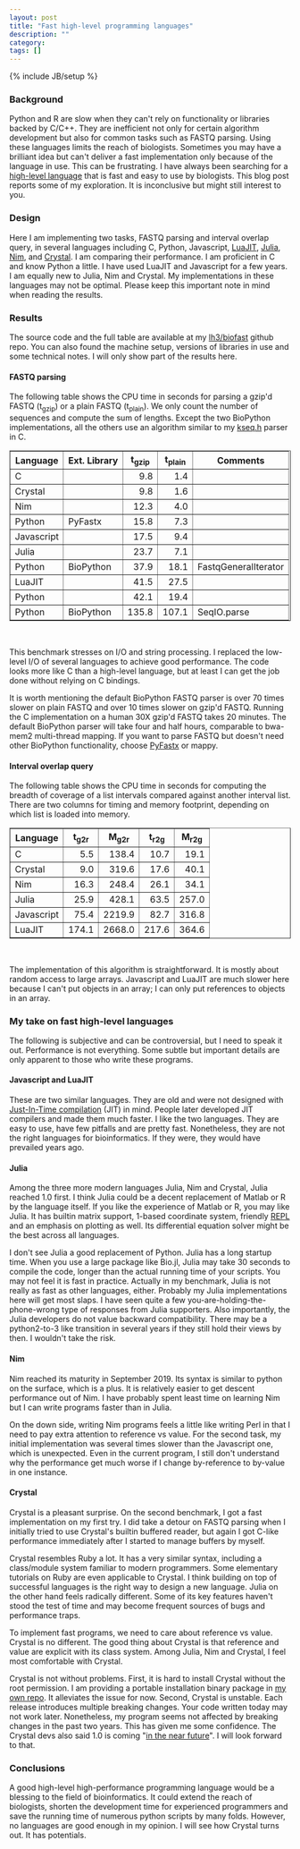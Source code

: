 ```yaml
---
layout: post
title: "Fast high-level programming languages"
description: ""
category: 
tags: []
---
```

{% include JB/setup %}

### Background

Python and R are slow when they can't rely on functionality or libraries backed
by C/C++. They are inefficient not only for certain algorithm development but
also for common tasks such as FASTQ parsing. Using these languages limits the
reach of biologists. Sometimes you may have a brilliant idea but can't deliver
a fast implementation only because of the language in use. This can be
frustrating. I have always been searching for a [high-level language][hllang]
that is fast and easy to use by biologists. This blog post reports some of my
exploration. It is inconclusive but might still interest to you.

### Design

Here I am implementing two tasks, FASTQ parsing and interval overlap query, in
several languages including C, Python, Javascript, [LuaJIT][luajit],
[Julia][julia], [Nim][nim], and [Crystal][crystal]. I am comparing their
performance. I am proficient in C and know Python a little. I have used LuaJIT
and Javascript for a few years. I am equally new to Julia, Nim and Crystal.  My
implementations in these languages may not be optimal. Please keep this
important note in mind when reading the results.

### Results

The source code and the full table are available at my [lh3/biofast][biofast]
github repo. You can also found the machine setup, versions of libraries in
use and some technical notes. I will only show part of the results here.

#### FASTQ parsing

The following table shows the CPU time in seconds for parsing a gzip'd FASTQ
(t<sub>gzip</sub>) or a plain FASTQ (t<sub>plain</sub>). We only count the
number of sequences and compute the sum of lengths. Except the two BioPython
implementations, all the others use an algorithm similar to my [kseq.h][kseq]
parser in C.

<table border="1" cellspacing="0" padding="5">
<tr><th>Language</th><th>Ext. Library</th><th>t<sub>gzip</sub></th><th>t<sub>plain</sub></th><th>Comments</th></tr>
<tr><td>C         </td><td>         </td><td style="text-align:right">  9.8</td><td style="text-align:right">  1.4</td><td></td> </tr>
<tr><td>Crystal   </td><td>         </td><td style="text-align:right">  9.8</td><td style="text-align:right">  1.6</td><td></td> </tr>
<tr><td>Nim       </td><td>         </td><td style="text-align:right"> 12.3</td><td style="text-align:right">  4.0</td><td></td> </tr>
<tr><td>Python    </td><td>PyFastx  </td><td style="text-align:right"> 15.8</td><td style="text-align:right">  7.3</td><td></td> </tr>
<tr><td>Javascript</td><td>         </td><td style="text-align:right"> 17.5</td><td style="text-align:right">  9.4</td><td></td> </tr>
<tr><td>Julia     </td><td>         </td><td style="text-align:right"> 23.7</td><td style="text-align:right">  7.1</td><td></td> </tr>
<tr><td>Python    </td><td>BioPython</td><td style="text-align:right"> 37.9</td><td style="text-align:right"> 18.1</td><td>FastqGeneralIterator</td> </tr>
<tr><td>LuaJIT    </td><td>         </td><td style="text-align:right"> 41.5</td><td style="text-align:right"> 27.5</td><td></td> </tr>
<tr><td>Python    </td><td>         </td><td style="text-align:right"> 42.1</td><td style="text-align:right"> 19.4</td><td></td> </tr>
<tr><td>Python    </td><td>BioPython</td><td style="text-align:right">135.8</td><td style="text-align:right">107.1</td><td>SeqIO.parse</td> </tr>
</table><br/>

This benchmark stresses on I/O and string processing. I replaced the low-level
I/O of several languages to achieve good performance. The code looks more like
C than a high-level language, but at least I can get the job done without
relying on C bindings.

It is worth mentioning the default BioPython FASTQ parser is over 70 times
slower on plain FASTQ and over 10 times slower on gzip'd FASTQ. Running the C
implementation on a human 30X gzip'd FASTQ takes 20 minutes. The default
BioPython parser will take four and half hours, comparable to bwa-mem2
multi-thread mapping. If you want to parse FASTQ but doesn't need other
BioPython functionality, choose [PyFastx][pyfx] or mappy.

#### Interval overlap query

The following table shows the CPU time in seconds for computing the breadth of
coverage of a list intervals compared against another interval list. There are
two columns for timing and memory footprint, depending on which list is loaded
into memory.

<table border="1" cellspacing="0" padding="5">
<tr><th>Language</th><th>t<sub>g2r</sub></th><th>M<sub>g2r</sub></th><th>t<sub>r2g</sub></th><th>M<sub>r2g</sub></th></tr>
<tr><td>C         </td><td style="text-align:right">  5.5</td><td style="text-align:right"> 138.4</td><td style="text-align:right"> 10.7</td><td style="text-align:right"> 19.1</td></tr>
<tr><td>Crystal   </td><td style="text-align:right">  9.0</td><td style="text-align:right"> 319.6</td><td style="text-align:right"> 17.6</td><td style="text-align:right"> 40.1</td></tr>
<tr><td>Nim       </td><td style="text-align:right"> 16.3</td><td style="text-align:right"> 248.4</td><td style="text-align:right"> 26.1</td><td style="text-align:right"> 34.1</td></tr>
<tr><td>Julia     </td><td style="text-align:right"> 25.9</td><td style="text-align:right"> 428.1</td><td style="text-align:right"> 63.5</td><td style="text-align:right">257.0</td></tr>
<tr><td>Javascript</td><td style="text-align:right"> 75.4</td><td style="text-align:right">2219.9</td><td style="text-align:right"> 82.7</td><td style="text-align:right">316.8</td></tr>
<tr><td>LuaJIT    </td><td style="text-align:right">174.1</td><td style="text-align:right">2668.0</td><td style="text-align:right">217.6</td><td style="text-align:right">364.6</td></tr>
</table><br/>

The implementation of this algorithm is straightforward. It is mostly about
random access to large arrays. Javascript and LuaJIT are much slower here
because I can't put objects in an array; I can only put references to objects
in an array.

### My take on fast high-level languages

The following is subjective and can be controversial, but I need to speak it
out. Performance is not everything. Some subtle but important details are only
apparent to those who write these programs.

#### Javascript and LuaJIT

These are two similar languages. They are old and were not designed with
[Just-In-Time compilation][jit] (JIT) in mind. People later developed JIT
compilers and made them much faster. I like the two languages. They are easy to
use, have few pitfalls and are pretty fast. Nonetheless, they are not the right
languages for bioinformatics. If they were, they would have prevailed years
ago.

#### Julia

Among the three more modern languages Julia, Nim and Crystal, Julia reached 1.0
first. I think Julia could be a decent replacement of Matlab or R by the
language itself. If you like the experience of Matlab or R, you may like Julia.
It has builtin matrix support, 1-based coordinate system, friendly [REPL][repl]
and an emphasis on plotting as well. Its differential equation solver might be
the best across all languages.

I don't see Julia a good replacement of Python. Julia has a long startup time.
When you use a large package like Bio.jl, Julia may take 30 seconds to compile
the code, longer than the actual running time of your scripts. You may not feel
it is fast in practice. Actually in my benchmark, Julia is not really as fast
as other languages, either. Probably my Julia implementations here will get
most slaps. I have seen quite a few you-are-holding-the-phone-wrong type of
responses from Julia supporters. Also importantly, the Julia developers do not
value backward compatibility. There may be a python2-to-3 like transition in
several years if they still hold their views by then. I wouldn't take the risk.

#### Nim

Nim reached its maturity in September 2019. Its syntax is similar to python on
the surface, which is a plus. It is relatively easier to get descent
performance out of Nim. I have probably spent least time on learning Nim but I
can write programs faster than in Julia.

On the down side, writing Nim programs feels a little like writing Perl in that
I need to pay extra attention to reference vs value. For the second task, my
initial implementation was several times slower than the Javascript one, which
is unexpected. Even in the current program, I still don't understand why the
performance get much worse if I change by-reference to by-value in one instance.

#### Crystal

Crystal is a pleasant surprise. On the second benchmark, I got a fast
implementation on my first try. I did take a detour on FASTQ parsing when I
initially tried to use Crystal's builtin buffered reader, but again I got
C-like performance immediately after I started to manage buffers by myself.

Crystal resembles Ruby a lot. It has a very similar syntax, including a
class/module system familiar to modern programmers. Some elementary tutorials
on Ruby are even applicable to Crystal. I think building on top of successful
languages is the right way to design a new language. Julia on the other hand
feels radically different. Some of its key features haven't stood the test of
time and may become frequent sources of bugs and performance traps.

To implement fast programs, we need to care about reference vs value. Crystal
is no different. The good thing about Crystal is that reference and value are
explicit with its class system. Among Julia, Nim and Crystal, I feel most
comfortable with Crystal.

Crystal is not without problems. First, it is hard to install Crystal without
the root permission. I am providing a portable installation binary package in
[my own repo][portcr]. It alleviates the issue for now. Second, Crystal is
unstable. Each release introduces multiple breaking changes. Your code written
today may not work later. Nonetheless, my program seems not affected by
breaking changes in the past two years. This has given me some confidence. The
Crystal devs also said 1.0 is coming "[in the near future][cr1.0]". I will look
forward to that.

### Conclusions

A good high-level high-performance programming language would be a blessing to
the field of bioinformatics. It could extend the reach of biologists, shorten
the development time for experienced programmers and save the running time of
numerous python scripts by many folds. However, no languages are good enough in
my opinion. I will see how Crystal turns out. It has potentials.

[julia]: https://en.wikipedia.org/wiki/Julia_(programming_language)
[nim]: https://en.wikipedia.org/wiki/Nim_(programming_language)
[crystal]: https://en.wikipedia.org/wiki/Crystal_(programming_language)
[luajit]: http://luajit.org/
[hllang]: https://en.wikipedia.org/wiki/High-level_programming_language
[biofast]: https://github.com/lh3/biofast
[kseq]: https://github.com/lh3/biofast/blob/master/lib/kseq.h
[pyfx]: https://github.com/lmdu/pyfastx
[jit]: https://en.wikipedia.org/wiki/Just-in-time_compilation
[repl]: https://en.wikipedia.org/wiki/Read-eval-print_loop
[md]: https://en.wikipedia.org/wiki/Multiple_dispatch
[portcr]: https://github.com/lh3/PortableCrystal
[cr1.0]: https://crystal-lang.org/2020/03/03/towards-crystal-1.0.html
